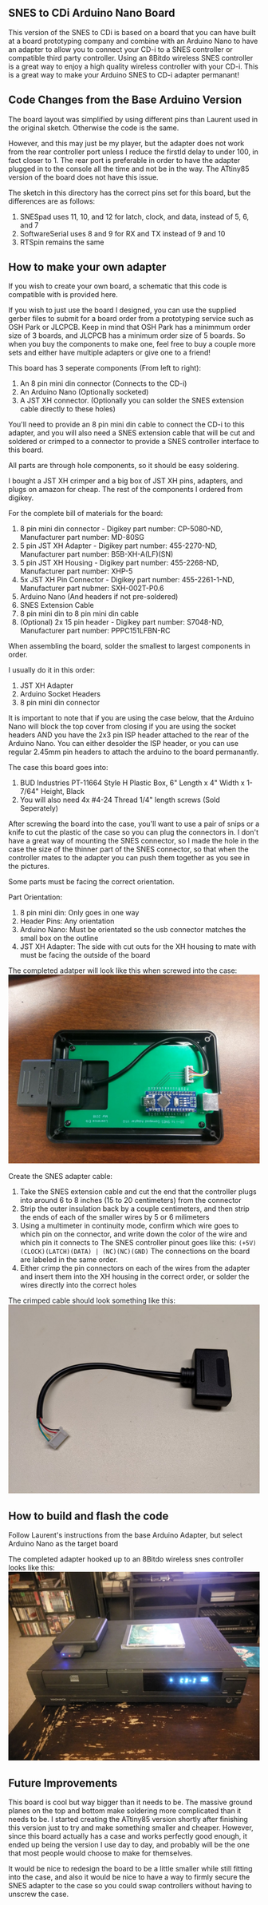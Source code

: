 SNES to CDi Arduino Nano Board
------------------------------

This version of the SNES to CDi is based on a board that you can have built at a board prototyping company and combine with an Arduino Nano to have an adapter to allow you to connect your CD-i to a SNES controller or compatible third party controller.  Using an 8Bitdo wireless SNES controller is a great way to enjoy a high quality wireless controller with your CD-i.  This is a great way to make your Arduino SNES to CD-i adapter permanant!

Code Changes from the Base Arduino Version
------------------------------------------

The board layout was simplified by using different pins than Laurent used in the original sketch.  Otherwise the code is the same.

However, and this may just be my player, but the adapter does not work from the rear controller port unless I reduce the firstId delay to under 100, in fact closer to 1.  The rear port is preferable in order to have the adapter plugged in to the console all the time and not be in the way.  The ATtiny85 version of the board does not have this issue.

The sketch in this directory has the correct pins set for this board, but the differences are as follows:
1. SNESpad uses 11, 10, and 12 for latch, clock, and data, instead of 5, 6, and 7
2. SoftwareSerial uses 8 and 9 for RX and TX instead of 9 and 10
3. RTSpin remains the same

How to make your own adapter
----------------------------

If you wish to create your own board, a schematic that this code is compatible with is provided here.

If you wish to just use the board I designed, you can use the supplied gerber files to submit for a board order from a prototyping service such as OSH Park or JLCPCB.  Keep in mind that OSH Park has a minimmum order size of 3 boards, and JLCPCB has a minimum order size of 5 boards.  So when you buy the components to make one, feel free to buy a couple more sets and either have multiple adapters or give one to a friend!

This board has 3 seperate components (From left to right):

1. An 8 pin mini din connector (Connects to the CD-i)
2. An Arduino Nano (Optionally socketed)
3. A JST XH connector.  (Optionally you can solder the SNES extension cable directly to these holes)

You'll need to provide an 8 pin mini din cable to connect the CD-i to this adapter, and you will also need a SNES extension cable that will be cut and soldered or crimped to a connector to provide a SNES controller interface to this board.

All parts are through hole components, so it should be easy soldering.

I bought a JST XH crimper and a big box of JST XH pins, adapters, and plugs on amazon for cheap.  The rest of the components I ordered from digikey.

For the complete bill of materials for the board:
1. 8 pin mini din connector - Digikey part number: CP-5080-ND, Manufacturer part number: MD-80SG
2. 5 pin JST XH Adapter - Digikey part number: 455-2270-ND, Manufacturer part number: B5B-XH-A(LF)(SN)
3. 5 pin JST XH Housing - Digikey part number: 455-2268-ND, Manufacturer part number: XHP-5
4. 5x JST XH Pin Connector - Digikey part number: 455-2261-1-ND, Manufacturer part nubmer: SXH-002T-P0.6
5. Arduino Nano (And headers if not pre-soldered)
6. SNES Extension Cable
7. 8 pin mini din to 8 pin mini din cable
8. (Optional) 2x 15 pin header - Digikey part number: S7048-ND, Manufacturer part number: PPPC151LFBN-RC

When assembling the board, solder the smallest to largest components in order.

I usually do it in this order:
1. JST XH Adapter
2. Arduino Socket Headers
3. 8 pin mini din connector

It is important to note that if you are using the case below, that the Arduino Nano will block the top cover from closing if you are using the socket headers AND you have the 2x3 pin ISP header attached to the rear of the Arduino Nano.  You can either desolder the ISP header, or you can use regular 2.45mm pin headers to attach the arduino to the board permanantly.

The case this board goes into:
1. BUD Industries PT-11664 Style H Plastic Box, 6" Length x 4" Width x 1-7/64" Height, Black
2. You will also need 4x #4-24 Thread 1/4" length screws (Sold Seperately)

After screwing the board into the case, you'll want to use a pair of snips or a knife to cut the plastic of the case so you can plug the connectors in.
I don't have a great way of mounting the SNES connector, so I made the hole in the case the size of the thinner part of the SNES connector, so that when the controller mates to the adapter you can push them together as you see in the pictures.

Some parts must be facing the correct orientation.

Part Orientation:
1. 8 pin mini din: Only goes in one way
3. Header Pins: Any orientation
4. Arduino Nano: Must be orientated so the usb connector matches the small box on the outline
5. JST XH Adapter: The side with cut outs for the XH housing to mate with must be facing the outside of the board

The completed adatper will look like this when screwed into the case:
![The Assembled SNES to CD-i Adapter](https://github.com/larryerb/SNEStoCDi/blob/master/Arduino%20Nano%20Adapter%20Board/images/Completed_Adapter.jpg)

Create the SNES adapter cable:
1. Take the SNES extension cable and cut the end that the controller plugs into around 6 to 8 inches (15 to 20 centimeters) from the connector
2. Strip the outer insulation back by a couple centimeters, and then strip the ends of each of the smaller wires by 5 or 6 milimeters
3. Using a multimeter in continuity mode, confirm which wire goes to which pin on the connector, and write down the color of the wire and which pin it connects to
   The SNES controller pinout goes like this:
    `(+5V)(CLOCK)(LATCH)(DATA) | (NC)(NC)(GND)`
   The connections on the board are labeled in the same order.
4. Either crimp the pin connectors on each of the wires from the adapter and insert them into the XH housing in the correct order, or solder the wires directly into the correct holes

The crimped cable should look something like this:
![Crimped Cable](https://github.com/larryerb/SNEStoCDi/blob/master/Arduino%20Nano%20Adapter%20Board/images/Crimped_Connector.jpg)

How to build and flash the code
-------------------------------

Follow Laurent's instructions from the base Arduino Adapter, but select Arduino Nano as the target board

The completed adapter hooked up to an 8Bitdo wireless snes controller looks like this:
![The completed SNES to CD-i Adapter](https://github.com/larryerb/SNEStoCDi/blob/master/Arduino%20Nano%20Adapter%20Board/images/Adapter_In_Action.jpg)

Future Improvements
-------------------

This board is cool but way bigger than it needs to be.  The massive ground planes on the top and bottom make soldering more complicated than it needs to be.  I started creating the ATtiny85 version shortly after finishing this version just to try and make something smaller and cheaper.  However, since this board actually has a case and works perfectly good enough, it ended up being the version I use day to day, and probably will be the one that most people would choose to make for themselves.

It would be nice to redesign the board to be a little smaller while still fitting into the case, and also it would be nice to have a way to firmly secure the SNES adapter to the case so you could swap controllers without having to unscrew the case.